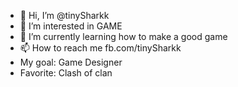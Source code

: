 - 👋 Hi, I’m @tinySharkk
- 👀 I’m interested in GAME
- 🌱 I’m currently learning how to make a good game
- 📫 How to reach me fb.com/tinySharkk
- My goal: Game Designer
- Favorite: Clash of clan

<!---
tinySharkk/tinySharkk is a ✨ special ✨ repository because its `README.md` (this file) appears on your GitHub profile.
You can click the Preview link to take a look at your changes.
--->
